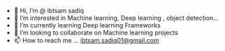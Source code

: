 - 👋 Hi, I’m @ ibtsam sadiq
- 👀 I’m interested in Machine learning, Deep learning , object detection...
- 🌱 I’m currently learning Deep learning Frameworks
- 💞️ I’m looking to collaborate on Machine learning projects
- 📫 How to reach me ... ibtsam.sadiq01@gmail.com

<!---
ibi111/ibi111 is a ✨ special ✨ repository because its `README.md` (this file) appears on your GitHub profile.
You can click the Preview link to take a look at your changes.
--->
